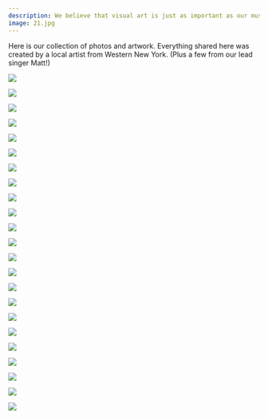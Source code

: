 ```yaml
---
description: We believe that visual art is just as important as our music.
image: 21.jpg
---
```


Here is our collection of photos and artwork. Everything shared here was created by a local artist from Western New York. (Plus a few from our lead singer Matt!)

![](20.jpg)

![](19.jpg)

![](15.jpeg)

![](14.jpg)

![](13.jpg)

![](12.JPG)

![](10.jpeg)

![](9.jpeg)

![](8.jpeg)

![](5.jpeg)

![](18.jpeg)

![](17.jpeg)

![](16.jpg)

![](11.JPG)

![](7.JPG)

![](6.jpg)

![](4.jpg)

![](3.jpg)

![](2.jpeg)

![](1.jpg)

![](23.jpg)

![](22.jpg)

![](21.jpg)
